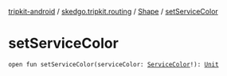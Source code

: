 [tripkit-android](../../index.md) / [skedgo.tripkit.routing](../index.md) / [Shape](index.md) / [setServiceColor](./set-service-color.md)

# setServiceColor

`open fun setServiceColor(serviceColor: `[`ServiceColor`](../-service-color/index.md)`!): `[`Unit`](https://kotlinlang.org/api/latest/jvm/stdlib/kotlin/-unit/index.html)